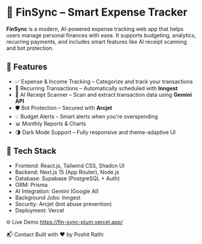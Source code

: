 # 💸 FinSync – Smart Expense Tracker

**FinSync** is a modern, AI-powered expense tracking web app that helps users manage personal finances with ease. It supports budgeting, analytics, recurring payments, and includes smart features like AI receipt scanning and bot protection.

## 🚀 Features

- ✅ Expense & Income Tracking – Categorize and track your transactions
- 🔁 Recurring Transactions – Automatically scheduled with **Inngest**
- 🧠 AI Receipt Scanner – Scan and extract transaction data using **Gemini API**
- 🛡️ Bot Protection – Secured with **Arcjet**
- 💡 Budget Alerts – Smart alerts when you're overspending
- 📊 Monthly Reports & Charts
- 🌗 Dark Mode Support – Fully responsive and theme-adaptive UI

## 🧠 Tech Stack

- Frontend: React.js, Tailwind CSS, Shadcn UI
- Backend: Next.js 15 (App Router), Node.js
- Database: Supabase (PostgreSQL + Auth)
- ORM: Prisma
- AI Integration: Gemini (Google AI)
- Background Jobs: Inngest
- Security: Arcjet (bot abuse prevention)
- Deployment: Vercel


🌐 Live Demo
https://fin-sync-plum.vercel.app/

📬 Contact
Built with ❤️ by Poshit Rathi

